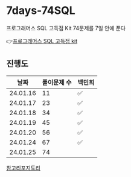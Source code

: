 # 7days-74SQL

프로그래머스 SQL 고득점 Kit 74문제를 7일 안에 푼다

👉[프로그래머스 SQL 고득점 kit](https://school.programmers.co.kr/learn/challenges?tab=sql_practice_kit)


## 진행도

|    날짜    | 풀이문제 수 | 백민희   |
|:--------:|--------|-------|
| 24.01.16 | 11     |   ✅   |
| 24.01.17 | 23     |   ✅   |
| 24.01.18 | 34     |   ✅   |
| 24.01.19 | 45     |   ✅   |
| 24.01.20 | 56     |   ✅   |
| 24.01.24 | 67     |    ✅   |
| 24.01.25 | 74     |       |


[참고리포지토리](https://github.com/junhyeongkim2/SW-Maestro-7day-69SQL/tree/main)